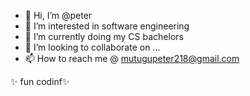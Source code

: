 - 👋 Hi, I’m @peter
- 👀 I’m interested in software engineering
- 🌱 I’m currently doing my CS bachelors
- 💞️ I’m looking to collaborate on ...
- 📫 How to reach me @ mutugupeter218@gmail.com

 ✨ fun codinf✨
